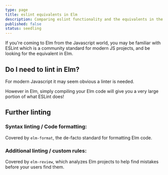 ```yaml
---
type: page
title: eslint equivalents in Elm
description: Comparing eslint functionality and the equivalents in the Elm ecosystem
published: false
status: seedling
---
```



If you're coming to Elm from the Javascript world, you may be familiar with ESLint which is a community standard for modern JS projects, and be looking for the equivalent in Elm.

## Do I need to lint in Elm?

For modern Javascript it may seem obvious a linter is needed.

However in Elm, simply compiling your Elm code will give you a very large portion of what ESLint does!


## Further linting

### Syntax linting / Code formatting:

Covered by `elm-format`, the de-facto standard for formatting Elm code.


### Additional linting / custom rules:

Covered by `elm-review`, which analyzes Elm projects to help find mistakes before your users find them.
